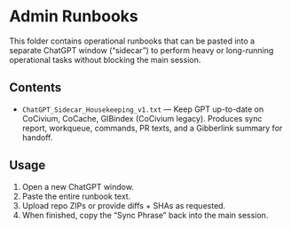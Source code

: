 <!-- status: stub; target: 150+ words -->
<!-- status: stub; target: 150+ words -->
<!-- status: stub; target: 150+ words -->
<!-- status: stub; target: 150+ words -->
<!-- status: stub; target: 150+ words -->
<!-- status: stub; target: 150+ words -->
<!-- status: stub; target: 150+ words -->
# Admin Runbooks

This folder contains operational runbooks that can be pasted into a separate ChatGPT window (“sidecar”) to perform heavy or long-running operational tasks without blocking the main session.

## Contents
- `ChatGPT_Sidecar_Housekeeping_v1.txt` — Keep GPT up-to-date on CoCivium, CoCache, GIBindex (CoCivium legacy). Produces sync report, workqueue, commands, PR texts, and a Gibberlink summary for handoff.

## Usage
1. Open a new ChatGPT window.
2. Paste the entire runbook text.
3. Upload repo ZIPs or provide diffs + SHAs as requested.
4. When finished, copy the “Sync Phrase” back into the main session.








